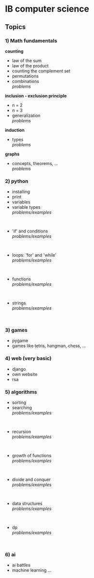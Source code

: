# IB computer science

## Topics
### 1) Math fundamentals

**counting**
- law of the sum
- law of the product
- counting the complement set
- permutations
- combinations <br />
    *problems*

**inclusion - exclusion principle**
- n = 2
- n = 3
- generalization <br />
    *problems*

**induction**
- types <br />
    *problems*

**graphs**
- concepts, theorems, ... <br />
    *problems*

### 2) python

- installing
- print
- variables
- variable types <br />
    *problems/examples*
<br />

- 'if' and conditions <br />
    *problems/examples*
<br />

- loops: 'for' and 'while' <br />
    *problems/examples*
<br />

- functions <br />
    *problems/examples*
 <br />

- strings <br />
    *problems/examples*
 <br />

 ### 3) games
 - pygame
 - games like tetris, hangman, chess, ...

 ### 4) web (very basic)
 - django
 - own website
 - rsa

 ### 5) algorithms
 - sorting
 - searching <br />
    *problems/examples*
 <br />

- recursion <br />
    *problems/examples*
 <br />

- growth of functions <br />
    *problems/examples*
 <br />

- divide and conquer <br />
    *problems/examples*
 <br />

 - data structures <br />
    *problems/examples*
 <br />

 - dp <br />
    *problems/examples*
 <br />

### 6) ai
 - ai battles 
 - machine learning ...